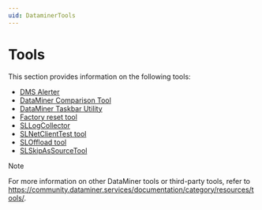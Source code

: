 ```yaml
---
uid: DataminerTools
---
```


# Tools

This section provides information on the following tools:

- [DMS Alerter](xref:DMS_Alerter)
- [DataMiner Comparison Tool](xref:DataMinerComparisonTool)
- [DataMiner Taskbar Utility](xref:DataMiner_Taskbar_Utility)
- [Factory reset tool](Factory_reset_tool)
- [SLLogCollector](xref:SLLogCollector)
- [SLNetClientTest tool](xref:SLNetClientTest_tool)
- [SLOffload tool](xref:SLOffload_tool)
- [SLSkipAsSourceTool](xref:SLSkipAsSourceTool)

> [!NOTE]
> For more information on other DataMiner tools or third-party tools, refer to <https://community.dataminer.services/documentation/category/resources/tools/>.
